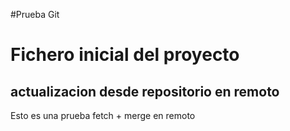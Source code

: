 #Prueba Git
# Fichero inicial del proyecto
## actualizacion desde repositorio en remoto 
Esto es una prueba fetch + merge en remoto
